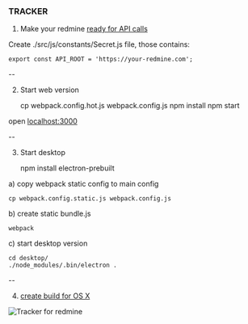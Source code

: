 ### TRACKER

1) Make your redmine [ready for API calls](http://www.redmine.org/projects/redmine/wiki/Rest_api#Authentication)

Create ./src/js/constants/Secret.js file, those contains:

    export const API_ROOT = 'https://your-redmine.com';

--

2) Start web version

    cp webpack.config.hot.js webpack.config.js
    npm install
    npm start

open [localhost:3000](http://localhost:3000)

--

3) Start desktop

    npm install electron-prebuilt

a) copy webpack static config to main config

    cp webpack.config.static.js webpack.config.js

b) create static bundle.js

    webpack

c) start desktop version

    cd desktop/
    ./node_modules/.bin/electron .

--

4) [create build for OS X](http://electron.atom.io/docs/v0.36.5/tutorial/application-distribution/)


![Tracker for redmine](http://cs633516.vk.me/v633516237/f8d7/VXegWMdD3A0.jpg)
